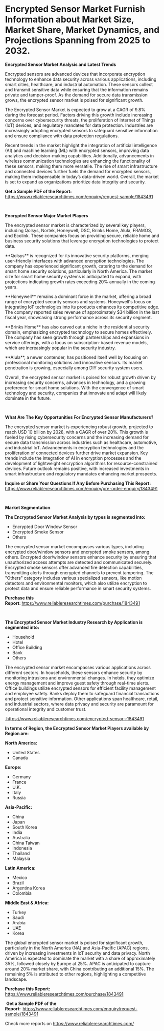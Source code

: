 <p><h1>Encrypted Sensor Market Furnish Information about Market Size, Market Share, Market Dynamics, and Projections Spanning from 2025 to 2032.</h1></p><p><strong>Encrypted Sensor Market Analysis and Latest Trends</strong></p>
<p><p>Encrypted sensors are advanced devices that incorporate encryption technology to enhance data security across various applications, including smart cities, healthcare, and industrial automation. These sensors collect and transmit sensitive data while ensuring that the information remains private and tamper-proof. As the demand for secure data transmission grows, the encrypted sensor market is poised for significant growth.</p><p>The Encrypted Sensor Market is expected to grow at a CAGR of 9.8% during the forecast period. Factors driving this growth include increasing concerns over cybersecurity threats, the proliferation of Internet of Things (IoT) devices, and regulatory mandates for data protection. Industries are increasingly adopting encrypted sensors to safeguard sensitive information and ensure compliance with data protection regulations.</p><p>Recent trends in the market highlight the integration of artificial intelligence (AI) and machine learning (ML) with encrypted sensors, improving data analytics and decision-making capabilities. Additionally, advancements in wireless communication technologies are enhancing the functionality of these sensors, making them more versatile. The rise of smart infrastructure and connected devices further fuels the demand for encrypted sensors, making them indispensable in today’s data-driven world. Overall, the market is set to expand as organizations prioritize data integrity and security.</p></p>
<p><strong>Get a Sample PDF of the Report:&nbsp;</strong> <a href="https://www.reliableresearchtimes.com/enquiry/request-sample/1843491?utm_campaign=2275&utm_medium=2&utm_source=Github&utm_content=ia&utm_term=06042025&utm_id=encrypted-sensor">https://www.reliableresearchtimes.com/enquiry/request-sample/1843491</a></p>
<p>&nbsp;</p>
<p><strong>Encrypted Sensor Major Market Players</strong></p>
<p><p>The encrypted sensor market is characterized by several key players, including Qolsys, Nortek, Honeywell, DSC, Brinks Home, Alula, FRAMOS, and Ecolink. These companies focus on providing secure, reliable home and business security solutions that leverage encryption technologies to protect data.</p><p>**Qolsys** is recognized for its innovative security platforms, merging user-friendly interfaces with advanced encryption technologies. The company has experienced significant growth, catering to the demand for smart home security solutions, particularly in North America. The market size for smart home security systems is anticipated to expand, with projections indicating growth rates exceeding 20% annually in the coming years.</p><p>**Honeywell** remains a dominant force in the market, offering a broad range of encrypted security sensors and systems. Honeywell's focus on integrating IoT technologies into its products enhances its competitive edge. The company reported sales revenue of approximately $34 billion in the last fiscal year, showcasing strong performance across its security segment.</p><p>**Brinks Home** has also carved out a niche in the residential security domain, emphasizing encrypted technology to secure homes effectively. The company has seen growth through partnerships and expansions in service offerings, with a focus on subscription-based revenue models, which are increasingly popular in the security industry.</p><p>**Alula**, a newer contender, has positioned itself well by focusing on professional monitoring solutions and innovative sensors. Its market penetration is growing, especially among DIY security system users.</p><p>Overall, the encrypted sensor market is poised for robust growth driven by increasing security concerns, advances in technology, and a growing preference for smart home solutions. With the convergence of smart technology and security, companies that innovate and adapt will likely dominate in the future.</p></p>
<p>&nbsp;</p>
<p><strong>What Are The Key Opportunities For Encrypted Sensor Manufacturers?</strong></p>
<p><p>The encrypted sensor market is experiencing robust growth, projected to reach USD 10 billion by 2028, with a CAGR of over 20%. This growth is fueled by rising cybersecurity concerns and the increasing demand for secure data transmission across industries such as healthcare, automotive, and industrial IoT. Advancements in encryption technologies and the proliferation of connected devices further drive market expansion. Key trends include the integration of AI in encryption processes and the development of lightweight encryption algorithms for resource-constrained devices. Future outlook remains positive, with increased investments in smart infrastructure and regulatory mandates enhancing market prospects.</p></p>
<p><strong>Inquire or Share Your Questions If Any Before Purchasing This Report:</strong> <a href="https://www.reliableresearchtimes.com/enquiry/pre-order-enquiry/1843491?utm_campaign=2275&utm_medium=2&utm_source=Github&utm_content=ia&utm_term=06042025&utm_id=encrypted-sensor">https://www.reliableresearchtimes.com/enquiry/pre-order-enquiry/1843491</a></p>
<p>&nbsp;</p>
<p><strong>Market Segmentation</strong></p>
<p><strong>The Encrypted Sensor Market Analysis by types is segmented into:</strong></p>
<p><ul><li>Encrypted Door Window Sensor</li><li>Encrypted Smoke Sensor</li><li>Others</li></ul></p>
<p><p>The encrypted sensor market encompasses various types, including encrypted door/window sensors and encrypted smoke sensors, among others. Encrypted door/window sensors enhance security by ensuring that unauthorized access attempts are detected and communicated securely. Encrypted smoke sensors offer advanced fire detection capabilities, transmitting alerts through encrypted channels to prevent tampering. The "Others" category includes various specialized sensors, like motion detectors and environmental monitors, which also utilize encryption to protect data and ensure reliable performance in smart security systems.</p></p>
<p><strong>Purchase this Report:&nbsp;</strong><a href="https://www.reliableresearchtimes.com/purchase/1843491?utm_campaign=2275&utm_medium=2&utm_source=Github&utm_content=ia&utm_term=06042025&utm_id=encrypted-sensor">https://www.reliableresearchtimes.com/purchase/1843491</a></p>
<p>&nbsp;</p>
<p><strong>The Encrypted Sensor Market Industry Research by Application is segmented into:</strong></p>
<p><ul><li>Household</li><li>Hotel</li><li>Office Building</li><li>Bank</li><li>Others</li></ul></p>
<p><p>The encrypted sensor market encompasses various applications across different sectors. In households, these sensors enhance security by monitoring intrusions and environmental changes. In hotels, they optimize energy management and improve guest safety through real-time alerts. Office buildings utilize encrypted sensors for efficient facility management and employee safety. Banks deploy them to safeguard financial transactions and protect sensitive information. Other applications span healthcare, retail, and industrial sectors, where data privacy and security are paramount for operational integrity and customer trust.</p></p>
<p><a href="https://www.reliableresearchtimes.com/encrypted-sensor-r1843491?utm_campaign=2275&utm_medium=2&utm_source=Github&utm_content=ia&utm_term=06042025&utm_id=encrypted-sensor">&nbsp;https://www.reliableresearchtimes.com/encrypted-sensor-r1843491</a></p>
<p><strong>In terms of Region, the Encrypted Sensor Market Players available by Region are:</strong></p>
<p>
    <p> <strong> North America: </strong>
        <ul>
            <li>United States</li>
            <li>Canada</li>
        </ul>
        </p> 
    <p> <strong> Europe: </strong>
        <ul>
            <li>Germany</li>
            <li>France</li>
            <li>U.K.</li>
            <li>Italy</li>
            <li>Russia</li>
        </ul>
        </p> 
    <p> <strong> Asia-Pacific: </strong>
        <ul>
            <li>China</li>
            <li>Japan</li>
            <li>South Korea</li>
            <li>India</li>
            <li>Australia</li>
            <li>China Taiwan</li>
            <li>Indonesia</li>
            <li>Thailand</li>
            <li>Malaysia</li>
        </ul>
        </p> 
    <p> <strong> Latin America: </strong>
        <ul>
            <li>Mexico</li>
            <li>Brazil</li>
            <li>Argentina Korea</li>
            <li>Colombia</li>
        </ul>
        </p> 
    <p> <strong> Middle East & Africa: </strong>
        <ul>
            <li>Turkey</li>
            <li>Saudi</li>
            <li>Arabia</li>
            <li>UAE</li>
            <li>Korea</li>
        </ul>
    </p>
    </p>
<p><p>The global encrypted sensor market is poised for significant growth, particularly in the North America (NA) and Asia-Pacific (APAC) regions, driven by increasing investments in IoT security and data privacy. North America is expected to dominate the market with a share of approximately 35%, followed closely by Europe at 25%. APAC is anticipated to capture around 20% market share, with China contributing an additional 15%. The remaining 5% is attributed to other regions, highlighting a competitive landscape.</p></p>
<p><strong>Purchase this Report: </strong><a href="https://www.reliableresearchtimes.com/purchase/1843491?utm_campaign=2275&utm_medium=2&utm_source=Github&utm_content=ia&utm_term=06042025&utm_id=encrypted-sensor">https://www.reliableresearchtimes.com/purchase/1843491</a></p>
<p>&nbsp;<strong>Get a Sample PDF of the Report:&nbsp;&nbsp;</strong><a href="https://www.reliableresearchtimes.com/enquiry/request-sample/1843491?utm_campaign=2275&utm_medium=2&utm_source=Github&utm_content=ia&utm_term=06042025&utm_id=encrypted-sensor">https://www.reliableresearchtimes.com/enquiry/request-sample/1843491</a></p>
<p><strong></strong></p>
<p>Check more reports on <a href="https://www.reliableresearchtimes.com/?utm_campaign=2275&utm_medium=2&utm_source=Github&utm_content=ia&utm_term=06042025&utm_id=encrypted-sensor">https://www.reliableresearchtimes.com/</a></p>